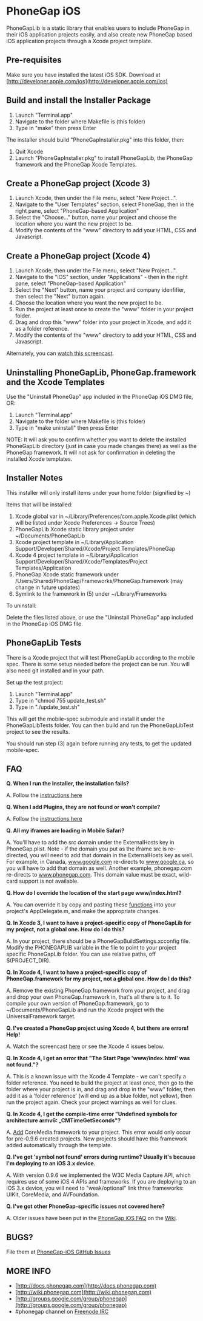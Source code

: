 PhoneGap iOS
=============================================================
PhoneGapLib is a static library that enables users to include PhoneGap in their iOS application projects easily, and also create new PhoneGap based iOS application projects through a Xcode project template.

Pre-requisites
-------------------------------------------------------------
Make sure you have installed the latest iOS SDK. Download at [http://developer.apple.com/ios](http://developer.apple.com/ios)

Build and install the Installer Package
-------------------------------------------------------------
1. Launch "Terminal.app"
2. Navigate to the folder where Makefile is (this folder)
3. Type in "make" then press Enter

The installer should build "PhoneGapInstaller.pkg" into this folder, then:

1. Quit Xcode
2. Launch "PhoneGapInstaller.pkg" to install PhoneGapLib, the PhoneGap framework and the PhoneGap Xcode Templates.

Create a PhoneGap project (Xcode 3)
-------------------------------------------------------------

1. Launch Xcode, then under the File menu, select "New Project...".
2. Navigate to the "User Templates" section, select PhoneGap, then in the right pane, select "PhoneGap-based Application"
3. Select the "Choose..." button, name your project and choose the location where you want the new project to be.
4. Modify the contents of the "www" directory to add your HTML, CSS and Javascript.

Create a PhoneGap project (Xcode 4)
-------------------------------------------------------------

1. Launch Xcode, then under the File menu, select "New Project...".
2. Navigate to the "iOS" section, under "Applications" - then in the right pane, select "PhoneGap-based Application"
3. Select the "Next" button, name your project and company idenfifier, then select the "Next" button again.
4. Choose the location where you want the new project to be.
5. Run the project at least once to create the "www" folder in your project folder.
6. Drag and drop this "www" folder into your project in Xcode, and add it as a folder reference.
7. Modify the contents of the "www" directory to add your HTML, CSS and Javascript.

Alternately, you can [watch this screencast](http://bit.ly/phonegap-xcode4-template).

Uninstalling PhoneGapLib, PhoneGap.framework and the Xcode Templates
--------------------------------------------------------------------

Use the "Uninstall PhoneGap" app included in the PhoneGap iOS DMG file, OR:

1. Launch "Terminal.app"
2. Navigate to the folder where Makefile is (this folder)
3. Type in "make uninstall" then press Enter

NOTE: It will ask you to confirm whether you want to delete the installed PhoneGapLib directory (just in case you made changes there) as well as the PhoneGap framework. It will not ask for confirmation in deleting the installed Xcode templates.


Installer Notes
-------------------------------------------------------------
This installer will only install items under your home folder (signified by ~)

Items that will be installed:

1. Xcode global var in ~/Library/Preferences/com.apple.Xcode.plist (which will be listed under Xcode Preferences -> Source Trees)
2. PhoneGapLib Xcode static library project under ~/Documents/PhoneGapLib
3. Xcode project template in ~/Library/Application Support/Developer/Shared/Xcode/Project Templates/PhoneGap
4. Xcode 4 project template in ~/Library/Application Support/Developer/Shared/Xcode/Templates/Project Templates/Application
5. PhoneGap Xcode static framework under /Users/Shared/PhoneGap/Frameworks/PhoneGap.framework (may change in future updates)
6. Symlink to the framework in (5) under ~/Library/Frameworks

To uninstall:

Delete the files listed above, or use the "Uninstall PhoneGap" app included in the PhoneGap iOS DMG file.


PhoneGapLib Tests
-------------------------------------------------------------
There is a Xcode project that will test PhoneGapLib according to the mobile spec. There is some setup needed before the project can be run. You will also need git installed and in your path.

Set up the test project:

1. Launch "Terminal.app"
2. Type in "chmod 755 update_test.sh"
3. Type in "./update_test.sh"

This will get the mobile-spec submodule and install it under the PhoneGapLibTests folder. You can then build and run the PhoneGapLibTest project to see the results.

You should run step (3) again before running any tests, to get the updated mobile-spec.

FAQ
---

**Q. When I run the Installer, the installation fails?** 

A. Follow the [instructions here](http://wiki.phonegap.com/PhoneGap-Installer-Fails)

**Q. When I add Plugins, they are not found or won't compile?** 

A. Follow the [instructions here](http://wiki.phonegap.com/PhoneGap-iOS-Plugins-Problems)

**Q. All my iframes are loading in Mobile Safari?** 

A. You'll have to add the src domain under the ExternalHosts key in PhoneGap.plist. Note - if the domain you put as the iframe src is re-directed, you will need to add that domain in the ExternalHosts key as well. For example, in Canada, www.google.com re-directs to www.google.ca, so you will have to add that domain as well.  Another example, phonegap.com re-directs to www.phonegap.com. This domain value must be exact, wild-card support is not available.

**Q. How do I override the location of the start page www/index.html?** 

A. You can override it by copy and pasting these [functions](https://github.com/phonegap/phonegap-iphone/blob/master/PhoneGapLib/Classes/PhoneGapDelegate.m#L48-56) into your project's AppDelegate.m, and make the appropriate changes.

**Q. In Xcode 3, I want to have a project-specific copy of PhoneGapLib for my project, not a global one. How do I do this?** 

A. In your project, there should be a PhoneGapBuildSettings.xcconfig file. Modify the PHONEGAPLIB variable in the file to point to your project specific PhoneGapLib folder. You can use relative paths, off $(PROJECT_DIR).

**Q. In Xcode 4, I want to have a project-specific copy of PhoneGap.framework for my project, not a global one. How do I do this?** 

A. Remove the existing PhoneGap.framework from your project, and drag and drop your own PhoneGap.framework in, that's all there is to it. To compile your own version of PhoneGap.framework, go to ~/Documents/PhoneGapLib and run the Xcode project with the UniversalFramework target.

**Q. I've created a PhoneGap project using Xcode 4, but there are errors! Help!**

A. Watch the screencast [here](http://bit.ly/phonegap-xcode4-template) or see the Xcode 4 issues below.

**Q. In Xcode 4, I get an error that "The Start Page 'www/index.html' was not found."?**

A. This is a known issue with the Xcode 4 Template - we can't specify a folder reference. You need to build the project at least once, then go to the folder where your project is in, and drag and drop in the "www" folder, then add it as a 'folder reference' (will end up as a blue folder, not yellow), then run the project again. Check your project warnings as well for clues.

**Q. In Xcode 4, I get the compile-time error "Undefined symbols for architecture armv6: _CMTimeGetSeconds"?**

A. [Add](http://stackoverflow.com/questions/3352664/how-to-add-existing-frameworks-in-xcode-4) CoreMedia.framework to your project. This error would only occur for pre-0.9.6 created projects. New projects should have this framework added automatically through the template. 

**Q. I've got 'symbol not found' errors during runtime? Usually it's because I'm deploying to an iOS 3.x device.**

A. With version 0.9.6 we implemented the W3C Media Capture API, which requires use of some iOS 4 APIs and frameworks. If you are deploying to an iOS 3.x device, you will need to "weak/optional" link three frameworks: UIKit, CoreMedia, and AVFoundation.

**Q. I've got other PhoneGap-specific issues not covered here?**

A. Older issues have been put in the [PhoneGap iOS FAQ](http://wiki.phonegap.com/w/page/41631150/PhoneGap-for-iOS-FAQ) on the [Wiki](http://wiki.phonegap.com).


BUGS?
-----
File them at [PhoneGap-iOS GitHub Issues](https://github.com/phonegap/phonegap-iphone/issues)

MORE INFO
----------
- [http://docs.phonegap.com](http://docs.phonegap.com)
- [http://wiki.phonegap.com](http://wiki.phonegap.com)
- [http://groups.google.com/group/phonegap](http://groups.google.com/group/phonegap)
- #phonegap channel on [Freenode IRC](http://freenode.net/)
